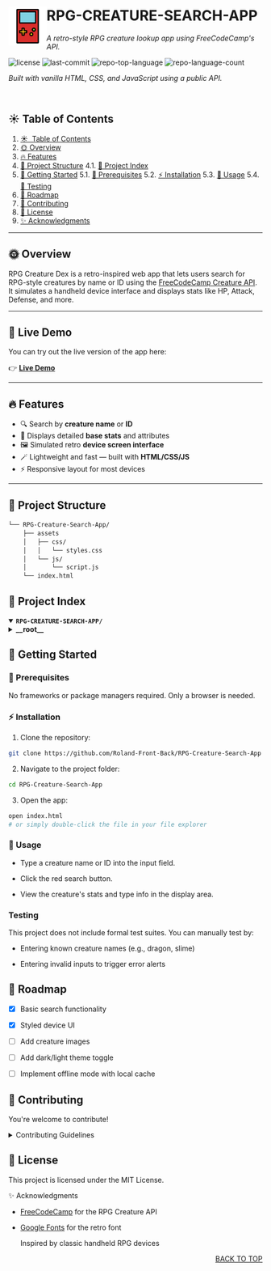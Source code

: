<div id="top">

<!-- HEADER STYLE: COMPACT -->
<img src="assets/img/game-boy.png" width="15%" align="left">

# RPG-CREATURE-SEARCH-APP

<em>A retro-style RPG creature lookup app using FreeCodeCamp's API.</em>

<!-- BADGES -->
<img src="https://img.shields.io/github/license/Roland-Front-Back/RPG-Creature-Search-App?style=plastic&logo=opensourceinitiative&logoColor=white&color=blueviolet" alt="license">
<img src="https://img.shields.io/github/last-commit/Roland-Front-Back/RPG-Creature-Search-App?style=plastic&logo=git&logoColor=white&color=blueviolet" alt="last-commit">
<img src="https://img.shields.io/github/languages/top/Roland-Front-Back/RPG-Creature-Search-App?style=plastic&color=blueviolet" alt="repo-top-language">
<img src="https://img.shields.io/github/languages/count/Roland-Front-Back/RPG-Creature-Search-App?style=plastic&color=blueviolet" alt="repo-language-count">

<em>Built with vanilla HTML, CSS, and JavaScript using a public API.</em>

<br clear="left"/>

## ☀️ Table of Contents

1. [☀ ️ Table of Contents](#-table-of-contents)
2. [🌞 Overview](#-overview)
3. [🔥 Features](#-features)
4. [🌅 Project Structure](#-project-structure)
   4.1. [🌄 Project Index](#-project-index)
5. [🚀 Getting Started](#-getting-started)
   5.1. [🌟 Prerequisites](#-prerequisites)
   5.2. [⚡ Installation](#-installation)
   5.3. [🔆 Usage](#-usage)
   5.4. [🌠 Testing](#-testing)
6. [🌻 Roadmap](#-roadmap)
7. [🤝 Contributing](#-contributing)
8. [📜 License](#-license)
9. [✨ Acknowledgments](#-acknowledgments)

---

## 🌞 Overview

RPG Creature Dex is a retro-inspired web app that lets users search for RPG-style creatures by name or ID using the [FreeCodeCamp Creature API](https://rpg-creature-api.freecodecamp.rocks/). It simulates a handheld device interface and displays stats like HP, Attack, Defense, and more.

---

## 🔗 Live Demo

You can try out the live version of the app here:

👉 **[Live Demo](https://roland-front-back.github.io/RPG-Creature-Search-App/)**

---

## 🔥 Features

- 🔍 Search by **creature name** or **ID**
- 🧠 Displays detailed **base stats** and attributes
- 🖼️ Simulated retro **device screen interface**
- 🪄 Lightweight and fast — built with **HTML/CSS/JS**
- ⚡ Responsive layout for most devices

---

## 🌅 Project Structure

```sh
└── RPG-Creature-Search-App/
    ├── assets
    │   ├── css/
    │   │   └── styles.css
    │   └── js/
    │       └── script.js
    └── index.html
```

## 🌄 Project Index

<details open> <summary><b><code>RPG-CREATURE-SEARCH-APP/</code></b></summary> <details> <summary><b>__root__</b></summary> <blockquote> <table style='width: 100%; border-collapse: collapse;'> <thead> <tr> <th style='width: 30%; text-align: left;'>File</th> <th style='text-align: left;'>Purpose</th> </tr> </thead> <tr> <td><code>index.html</code></td> <td>Main HTML structure and entry point</td> </tr> <tr> <td><code>assets/css/styles.css</code></td> <td>Styling for the UI (device, screen, buttons)</td> </tr> <tr> <td><code>assets/js/script.js</code></td> <td>Handles user input, fetch calls, and DOM updates</td> </tr> </table> </blockquote> </details> </details>

## 🚀 Getting Started

### 🌟 Prerequisites

No frameworks or package managers required. Only a browser is needed.

### ⚡ Installation

1. Clone the repository:

```sh
git clone https://github.com/Roland-Front-Back/RPG-Creature-Search-App
```

2. Navigate to the project folder:

```sh
cd RPG-Creature-Search-App
```

3. Open the app:

```sh
open index.html
# or simply double-click the file in your file explorer
```

### 🔆 Usage

- Type a creature name or ID into the input field.

- Click the red search button.

- View the creature's stats and type info in the display area.

### Testing

This project does not include formal test suites. You can manually test by:

- Entering known creature names (e.g., dragon, slime)

- Entering invalid inputs to trigger error alerts

## 🌻 Roadmap

- [x] Basic search functionality

- [x] Styled device UI

- [ ] Add creature images

- [ ] Add dark/light theme toggle

- [ ] Implement offline mode with local cache

## 🤝 Contributing

You're welcome to contribute!

<details> <summary>Contributing Guidelines</summary>

    Fork the repository

    Create your branch: git checkout -b feature/new-feature

    Commit changes: git commit -m "Add new feature"

    Push branch: git push origin feature/new-feature

    Submit a pull request

</details>

## 📜 License

This project is licensed under the MIT License.

✨ Acknowledgments

- <a href="https://www.freecodecamp.org/">FreeCodeCamp</a> for the RPG Creature API

- <a href="https://fonts.google.com/specimen/Silkscreen">Google Fonts</a> for the retro font

  Inspired by classic handheld RPG devices

<div align="right"><a href="#top">BACK TO TOP</a>
</div>
